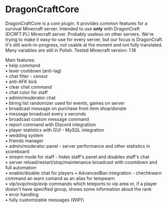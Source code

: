 # DragonCraftCore
DragonCraftCore is a <i>core</i> plugin. It provides common features for a survival Minecraft server.
Intended to use <b>only</b> with DragonCraft (DCRFT.PL) Minecraft server. Probably useless on other servers. We're trying to make it easy-to-use for every server, but our focus is DragonCraft.
It's still work-in-progress, not usable at the monent and not fully translated. Many variables are still in Polish.
Tested Minecraft version: 1.16

Main features:\
• help command\
• lever cooldown (anti-lag)\
• chat filter - censor\
• anti-AFK kick\
• clear chat command\
• chat color for staff\
• admin/moderator chat\
• btring list randomizer used for events, games on server\
• broadcast message on purchase from item shop/donate\
• message broadcast every x seconds\
• broadcast custom message command\
• report command with Discord integratiion\
• player statistics with GUI - MySQL integration\
• wedding system\
• friends manager\
• admin/moderator panel - server performance and other statistics in scoreboard\
• stream mode for staff - hides staff's panel and disables staff's chat\
• server reload/restart/stop/maintenance broadcast with countdown and full automation\
• enable/disable chat for players
• AdvancedBan integration - chechkwarn command an warn comand as an alias for tempwarn\
• vip/svip/mvip/evip commands which teleports to vip area or, if a player doesn't have specified group, shows some information about the rank\
• error handling\
• fully customizable messages (WIP)\
